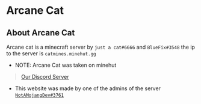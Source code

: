 # Arcane Cat
## About Arcane Cat
Arcane cat is a minecraft server by `just a cat#6666` and `BlueFix#3548`
the ip to the server is `catmines.minehut.gg`
- NOTE: Arcane Cat was taken on minehut
> [Our Discord Server](https://discord.com/invite/Qt5xHcnRrA)
- This website was made by one of the admins of the server [`NotAMojangDev#3761`](https://notamojangdev.github.io/MySite/index.html)
